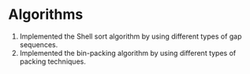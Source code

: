 # Algorithms
1. Implemented the Shell sort algorithm by using different types of gap sequences.
2. Implemented the bin-packing algorithm by using different types of packing techniques.
